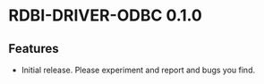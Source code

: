 RDBI-DRIVER-ODBC 0.1.0
======================

Features
--------
  - Initial release. Please experiment and report and bugs you find.
